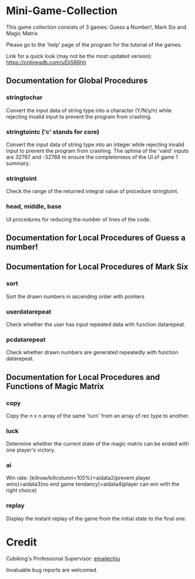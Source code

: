# Mini-Game-Collection
This game collection consists of 3 games: Guess a Number!, Mark Six and Magic Matrix

Please go to the 'help' page of the program for the tutorial of the games.

Link for a quick look (may not be the most updated version): https://onlinegdb.com/uEIjSR6hh

## Documentation for Global Procedures

### stringtochar
 
Convert the input data of string type into a character (Y/N/y/n) while rejecting invalid input to prevent the program from crashing.  

### stringtointc ('c' stands for core)

Convert the input data of string type into an integer while rejecting invalid input to prevent the program from crashing. The optima of the 'valid' inputs are 32767
and -32768 to ensure the completemess of the UI of game 1 summary.

### stringtoint

Check the range of the returned integral value of procedure stringtoint.

### head, middle, base

UI procedures for reducing the number of lines of the code.

## Documentation for Local Procedures of Guess a number!

## Documentation for Local Procedures of Mark Six

### sort

Sort the drawn numbers in ascending order with pointers

### userdatarepeat

Check whether the user has input repeated data with function datarepeat.

### pcdatarepeat

Check whether drawn numbers are generated repeatedly with function datarepeat.

## Documentation for Local Procedures and Functions of Magic Matrix

### copy

Copy the n x n array of the same 'turn' from an array of rec type to another.

### luck

Determine whether the current state of the magic matrix can be ended with one player's victory.

### ai

Win rate: {killrow/killcolumn=100%}>aidata2(prevent player wins)>aidata3(no end game tendancy)>aidata4(player can win with the right choice)

### replay

Display the instant replay of the game from the initial state to the final one. 

# Credit

Cubiking's Professional Supervisor: [emailechiu](https://github.com/emailechiu)

Invaluable bug reports are welcomed.
